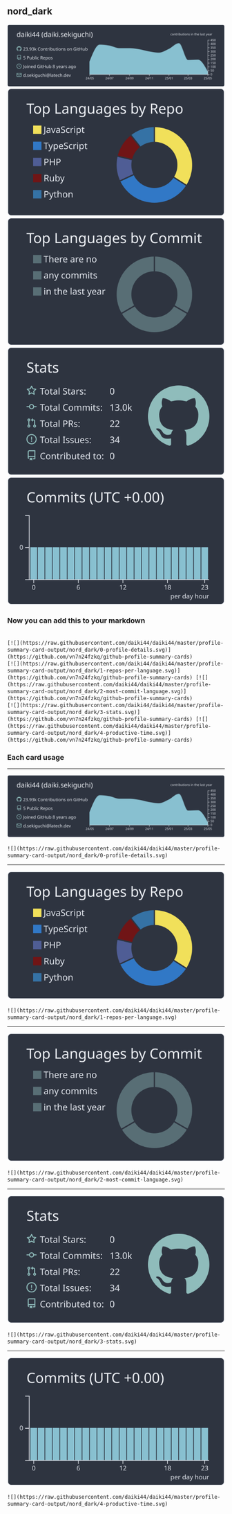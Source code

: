 ## nord_dark

[![](./0-profile-details.svg)](https://github.com/vn7n24fzkq/github-profile-summary-cards)
[![](./1-repos-per-language.svg)](https://github.com/vn7n24fzkq/github-profile-summary-cards) [![](./2-most-commit-language.svg)](https://github.com/vn7n24fzkq/github-profile-summary-cards)
[![](./3-stats.svg)](https://github.com/vn7n24fzkq/github-profile-summary-cards) [![](./4-productive-time.svg)](https://github.com/vn7n24fzkq/github-profile-summary-cards)
### Now you can add this to your markdown
```

[![](https://raw.githubusercontent.com/daiki44/daiki44/master/profile-summary-card-output/nord_dark/0-profile-details.svg)](https://github.com/vn7n24fzkq/github-profile-summary-cards)
[![](https://raw.githubusercontent.com/daiki44/daiki44/master/profile-summary-card-output/nord_dark/1-repos-per-language.svg)](https://github.com/vn7n24fzkq/github-profile-summary-cards) [![](https://raw.githubusercontent.com/daiki44/daiki44/master/profile-summary-card-output/nord_dark/2-most-commit-language.svg)](https://github.com/vn7n24fzkq/github-profile-summary-cards)
[![](https://raw.githubusercontent.com/daiki44/daiki44/master/profile-summary-card-output/nord_dark/3-stats.svg)](https://github.com/vn7n24fzkq/github-profile-summary-cards) [![](https://raw.githubusercontent.com/daiki44/daiki44/master/profile-summary-card-output/nord_dark/4-productive-time.svg)](https://github.com/vn7n24fzkq/github-profile-summary-cards)

```

### Each card usage
---

![](./0-profile-details.svg)

```
![](https://raw.githubusercontent.com/daiki44/daiki44/master/profile-summary-card-output/nord_dark/0-profile-details.svg)
```

    

---

![](./1-repos-per-language.svg)

```
![](https://raw.githubusercontent.com/daiki44/daiki44/master/profile-summary-card-output/nord_dark/1-repos-per-language.svg)
```

    

---

![](./2-most-commit-language.svg)

```
![](https://raw.githubusercontent.com/daiki44/daiki44/master/profile-summary-card-output/nord_dark/2-most-commit-language.svg)
```

    

---

![](./3-stats.svg)

```
![](https://raw.githubusercontent.com/daiki44/daiki44/master/profile-summary-card-output/nord_dark/3-stats.svg)
```

    

---

![](./4-productive-time.svg)

```
![](https://raw.githubusercontent.com/daiki44/daiki44/master/profile-summary-card-output/nord_dark/4-productive-time.svg)
```

    
